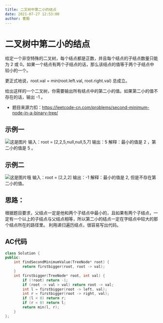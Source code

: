 ```yaml
---
title: 二叉树中第二小的结点
date: 2021-07-27 12:53:00
author: 曹毅
---
```

# 二叉树中第二小的结点

给定一个非空特殊的二叉树，每个结点都是正数，并且每个结点的子结点数量只能为 2 或 0。如果一个结点有两个子结点的话，那么该结点的值等于两个子结点中较小的一个。

更正式地说，root.val = min(root.left.val, root.right.val) 总成立。

给出这样的一个二叉树，你需要输出所有结点中的第二小的值。如果第二小的值不存在的话，输出 -1 。
- 题目来源力扣：https://leetcode-cn.com/problems/second-minimum-node-in-a-binary-tree/

## 示例一
![这是图片](https://assets.leetcode.com/uploads/2020/10/15/smbt1.jpg "Magic Gardens")
输入：root = [2,2,5,null,null,5,7]
输出：5
解释：最小的值是 2 ，第二小的值是 5 。
## 示例二
![这是图片哦](https://assets.leetcode.com/uploads/2020/10/15/smbt2.jpg "Magic Gardens")
输入：root = [2,2,2]
输出：-1
解释：最小的值是 2, 但是不存在第二小的值。
## 思路：
根据题目要求，父结点一定是他和两个子结点中最小的，且如果有两个子结点，一定有一个以上的子结点与父结点相等，所以第二小的结点一定在字结点中较大的那个结点所在的路径里。
利用递归遍历结点，很容易写出代码。
## AC代码
```cpp
class Solution {
public:
    int findSecondMinimumValue(TreeNode* root) {
        return firstbigger(root, root -> val);
    }
    int firstbigger(TreeNode* root, int val) {
        if (!root) return -1;
        if (root -> val > val) return root -> val;
        int l = firstbigger(root -> left, val);
        int r = firstbigger(root -> right, val);
        if (l < 0) return r;
        if (r < 0) return l;
        return min(l, r);
    }
};
```
